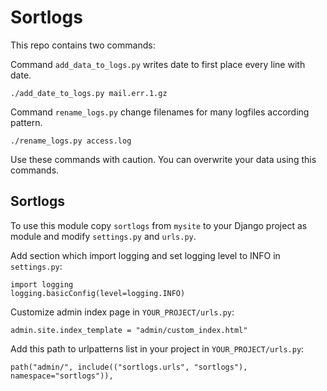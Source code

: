 Sortlogs
========

This repo contains two commands:

Command `add_data_to_logs.py` writes date to first place every line with date.

	./add_date_to_logs.py mail.err.1.gz

Command `rename_logs.py` change filenames for many logfiles according pattern.

    ./rename_logs.py access.log

Use these commands with caution. You can overwrite your data using this commands.

Sortlogs
--------

To use this module copy `sortlogs` from `mysite` to your Django project as module and modify 
`settings.py` and `urls.py`.

Add section which import logging and set logging level to INFO in `settings.py`:

    import logging
    logging.basicConfig(level=logging.INFO)

Customize admin index page in `YOUR_PROJECT/urls.py`:

    admin.site.index_template = "admin/custom_index.html"

Add this path to urlpatterns list in your project in `YOUR_PROJECT/urls.py`:

    path("admin/", include(("sortlogs.urls", "sortlogs"), namespace="sortlogs")),
